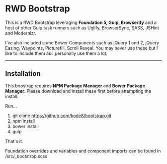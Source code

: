 RWD Bootstrap
===================


This is a RWD Bootstrap leveraging **Foundation 5, Gulp, Browserify** and a host of other Gulp task runners such as Uglify, BrowserSync, SASS, JSHint and Modernizr.

I've also included some Bower Components such as jQuery 1 and 2, jQuery Easing, Waypoints, Picturefill, Scroll Reveal. You may never use these but I like to include them as I personally use them a lot.

----------


Installation
-------------

This boostrap requires **NPM Package Manager** and **Bower Package Manager**. Please download and install these first before attempting the install.

Run...

1. git clone https://github.com/kode8/bootstrap.git
2. npm install
3. bower install
4. gulp

That's it.

Foundation overrides and variables and component imports can be found in /src/_bootstrap.scss
